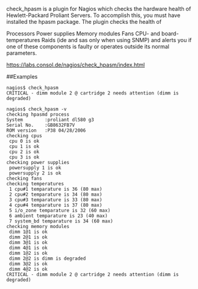 check_hpasm is a plugin for Nagios which checks the hardware health of Hewlett-Packard Proliant Servers. To accomplish this, you must have installed the hpasm package. 
The plugin checks the health of

Processors
Power supplies
Memory modules
Fans
CPU- and board-temperatures
Raids (ide and sas only when using SNMP)
and alerts you if one of these components is faulty or operates outside its normal parameters.


https://labs.consol.de/nagios/check_hpasm/index.html

##Examples

```
nagios$ check_hpasm
CRITICAL - dimm module 2 @ cartridge 2 needs attention (dimm is degraded)

nagios$ check_hpasm -v
checking hpasmd process
System        :proliant dl580 g3
Serial No.    :GB8632FB7V
ROM version   :P38 04/28/2006
checking cpus
 cpu 0 is ok
 cpu 1 is ok
 cpu 2 is ok
 cpu 3 is ok
checking power supplies
 powersupply 1 is ok
 powersupply 2 is ok
checking fans
checking temperatures
 1 cpu#1 temparature is 36 (80 max)
 2 cpu#2 temparature is 34 (80 max)
 3 cpu#3 temparature is 33 (80 max)
 4 cpu#4 temparature is 37 (80 max)
 5 i/o_zone temparature is 32 (60 max)
 6 ambient temparature is 23 (40 max)
 7 system_bd temparature is 34 (60 max)
checking memory modules
 dimm 1@1 is ok
 dimm 2@1 is ok
 dimm 3@1 is ok
 dimm 4@1 is ok
 dimm 1@2 is ok
 dimm 2@2 is dimm is degraded
 dimm 3@2 is ok
 dimm 4@2 is ok
CRITICAL - dimm module 2 @ cartridge 2 needs attention (dimm is degraded)
```
